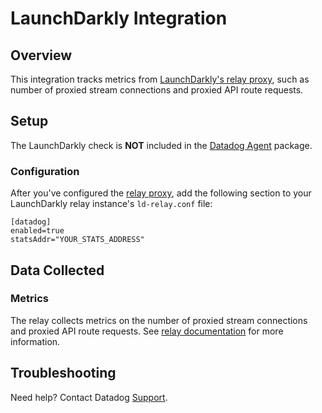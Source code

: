 # LaunchDarkly Integration

## Overview

This integration tracks metrics from [LaunchDarkly's relay proxy](https://docs.launchdarkly.com/docs/the-relay-proxy), such as number of proxied stream connections and proxied API route requests.

## Setup

The LaunchDarkly check is **NOT** included in the [Datadog Agent](https://app.datadoghq.com/account/settings#agent) package.

### Configuration

After you've configured the [relay proxy](https://github.com/launchdarkly/ld-relay#quick-setup), add the following section to your LaunchDarkly relay instance's `ld-relay.conf` file:

```
[datadog]
enabled=true
statsAddr="YOUR_STATS_ADDRESS"
```

## Data Collected

### Metrics

The relay collects metrics on the number of proxied stream connections and proxied API route requests. See [relay documentation](https://github.com/launchdarkly/ld-relay#exporting-metrics-and-traces) for more information.

## Troubleshooting

Need help? Contact Datadog [Support](https://docs.datadoghq.com/help/).